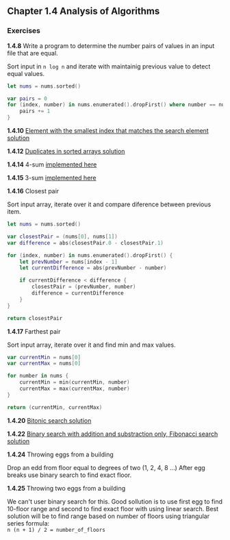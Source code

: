 ## Chapter 1.4 Analysis of Algorithms

### Exercises

**1.4.8** Write a program to determine the number pairs of values in an input file that are equal.

Sort input in `n log n` and iterate with maintainig previous value to detect equal values.
```swift
let nums = nums.sorted()

var pairs = 0
for (index, number) in nums.enumerated().dropFirst() where number == nums[index - 1] {
    pairs += 1
}
```

**1.4.10** [Element with the smallest index that matches the search element solution](1.4.10.md)

**1.4.12** [Duplicates in sorted arrays solution](1.4.12.md)

**1.4.14** 4-sum [implemented here](https://github.com/SergeyKuryanov/Swift-Data-Structures-and-Algorithms/tree/master/Problems/N-Sum)

**1.4.15** 3-sum [implemented here](https://github.com/SergeyKuryanov/Swift-Data-Structures-and-Algorithms/tree/master/Problems/N-Sum)

**1.4.16** Closest pair

Sort input array, iterate over it and compare diference between previous item.
```swift
let nums = nums.sorted()

var closestPair = (nums[0], nums[1])
var difference = abs(closestPair.0 - closestPair.1)

for (index, number) in nums.enumerated().dropFirst() {
    let prevNumber = nums[index - 1]
    let currentDifference = abs(prevNumber - number)

    if currentDifference < difference {
        closestPair = (prevNumber, number)
        difference = currentDifference
    }
}

return closestPair
```

**1.4.17** Farthest pair

Sort input array, iterate over it and find min and max values.
```swift
var currentMin = nums[0]
var currentMax = nums[0]

for number in nums {
    currentMin = min(currentMin, number)
    currentMax = max(currentMax, number)
}

return (currentMin, currentMax)
```

**1.4.20** [Bitonic search solution](1.4.20.md)

**1.4.22** [Binary search with addition and substraction only, Fibonacci search solution](1.4.22.md)

**1.4.24** Throwing eggs from a building

Drop an edd from floor equal to degrees of two (1, 2, 4, 8 ...) After egg breaks use binary search to find exact floor.

**1.4.25** Throwing two eggs from a building

We can't user binary search for this. Good sollution is to use first egg to find 10-floor range and second to find exact floor with using linear search. Best solution will be to find range based on number of floors using triangular series formula:  
`n (n + 1) / 2 = number_of_floors`
